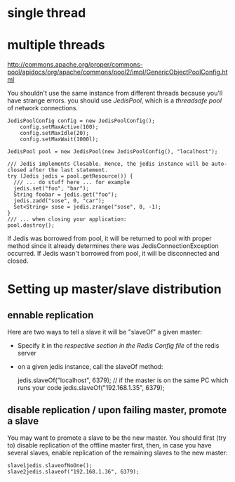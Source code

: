 # single thread

# multiple threads
http://commons.apache.org/proper/commons-pool/apidocs/org/apache/commons/pool2/impl/GenericObjectPoolConfig.html

You shouldn't use the same instance from different threads because you'll have strange errors.
you should use *JedisPool*, which is a *threadsafe pool* of network connections.


    JedisPoolConfig config = new JedisPoolConfig();
		config.setMaxActive(100);
		config.setMaxIdle(20);
		config.setMaxWait(1000l);

    JedisPool pool = new JedisPool(new JedisPoolConfig(), "localhost");

    /// Jedis implements Closable. Hence, the jedis instance will be auto-closed after the last statement.
    try (Jedis jedis = pool.getResource()) {
      /// ... do stuff here ... for example
      jedis.set("foo", "bar");
      String foobar = jedis.get("foo");
      jedis.zadd("sose", 0, "car");
      Set<String> sose = jedis.zrange("sose", 0, -1);
    }
    /// ... when closing your application:
    pool.destroy();

If Jedis was borrowed from pool, it will be returned to pool with proper method since it already determines there was JedisConnectionException occurred. If Jedis wasn't borrowed from pool, it will be disconnected and closed.

# Setting up master/slave distribution

## ennable replication
Here are two ways to tell a slave it will be "slaveOf" a given master:

- Specify it in the *respective section in the Redis Config file* of the redis server
- on a given jedis instance, call the slaveOf method:

    jedis.slaveOf("localhost", 6379);  //  if the master is on the same PC which runs your code
    jedis.slaveOf("192.168.1.35", 6379);

## disable replication / upon failing master, promote a slave
You may want to promote a slave to be the new master.
You should first (try to) disable replication of the offline master first, then, in case you have several slaves, enable replication of the remaining slaves to the new master:

    slave1jedis.slaveofNoOne();
    slave2jedis.slaveof("192.168.1.36", 6379);
